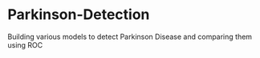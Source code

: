 # Parkinson-Detection

Building various models to detect Parkinson Disease and comparing them using ROC
